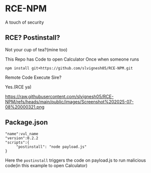 # RCE-NPM
A touch of security

## RCE? Postinstall?

Not your cup of tea?(mine too)

This Repo has Code to open Calculator Once when someone runs

```
npm install git+https://github.com/slvignesh05/RCE-NPM.git
```

Remote Code Execute Sire?

Yes.(RCE ya)

https://raw.githubusercontent.com/slvignesh05/RCE-NPM/refs/heads/main/public/images/Screenshot%202025-07-08%20000321.png

## Package.json

```
"name":vul_name
"version":0.2.2
"scripts":{
     "postinstall": "node payload.js"
}
```

Here the `postinstall` triggers the code on payload.js to run malicious code(in this example to open Calculator)
